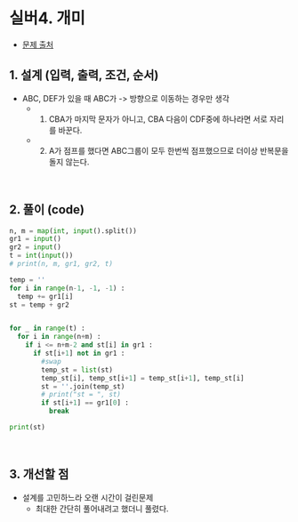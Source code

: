 # 실버4. 개미

- [문제 출처](https://www.acmicpc.net/problem/3048)

## 1. 설계 (입력, 출력, 조건, 순서)

- ABC, DEF가 있을 때 ABC가 -> 방향으로 이동하는 경우만 생각
    - 1. CBA가 마지막 문자가 아니고, CBA 다음이 CDF중에 하나라면 서로 자리를 바꾼다.
    - 2. A가 점프를 했다면 ABC그룹이 모두 한번씩 점프했으므로 더이상 반복문을 돌지 않는다.


&nbsp;

## 2. 풀이 (code)
```python
n, m = map(int, input().split())
gr1 = input()
gr2 = input()
t = int(input())
# print(n, m, gr1, gr2, t)

temp = ''
for i in range(n-1, -1, -1) :
  temp += gr1[i]
st = temp + gr2


for _ in range(t) :
  for i in range(n+m) :
    if i <= n+m-2 and st[i] in gr1 :
      if st[i+1] not in gr1 :
        #swap
        temp_st = list(st)
        temp_st[i], temp_st[i+1] = temp_st[i+1], temp_st[i]
        st = ''.join(temp_st)
        # print("st = ", st)
        if st[i+1] == gr1[0] :
          break

print(st)
```
&nbsp;

## 3. 개선할 점

- 설계를 고민하느라 오랜 시간이 걸린문제
    - 최대한 간단히 풀어내려고 했더니 풀렸다.